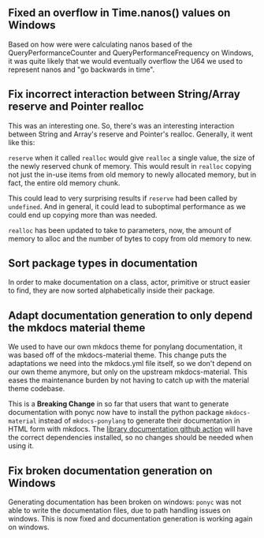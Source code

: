 ## Fixed an overflow in Time.nanos() values on Windows

Based on how were were calculating nanos based of the QueryPerformanceCounter and QueryPerformanceFrequency on Windows, it was quite likely that we would eventually overflow the U64 we used to represent nanos and "go backwards in time".

## Fix incorrect interaction between String/Array reserve and Pointer realloc

This was an interesting one. So, there's was an interesting interaction between String and Array's reserve and Pointer's realloc. Generally, it went like this:

`reserve` when it called `realloc` would give `realloc` a single value, the size of the newly reserved chunk of memory. This would result in `realloc` copying not just the in-use items from old memory to newly allocated memory, but in fact, the entire old memory chunk.

This could lead to very surprising results if `reserve` had been called by `undefined`. And in general, it could lead to suboptimal performance as we could end up copying more than was needed.

`realloc` has been updated to take to parameters, now, the amount of memory to alloc and the number of bytes to copy from old memory to new.

## Sort package types in documentation

In order to make documentation on a class, actor, primitive or struct easier to find, they are now sorted alphabetically inside their package.

## Adapt documentation generation to only depend the mkdocs material theme

We used to have our own mkdocs theme for ponylang documentation, it was based off of the mkdocs-material theme. This change puts the adaptations we need into the mkdocs.yml file itself, so we don't depend on our own theme anymore, but only on the upstream mkdocs-material. This eases the maintenance burden by not having to catch up with the material theme codebase.

This is a **Breaking Change** in so far that users that want to generate documentation with ponyc now have to install the python package `mkdocs-material` instead of `mkdocs-ponylang` to generate their documentation in HTML form with mkdocs. The [library documentation github action](https://github.com/ponylang/library-documentation-action) will have the correct dependencies installed, so no changes should be needed when using it.

## Fix broken documentation generation on Windows

Generating documentation has been broken on windows: `ponyc` was not able to write the documentation files, due to path handling issues on windows. This is now fixed and documentation generation is working again on windows.
